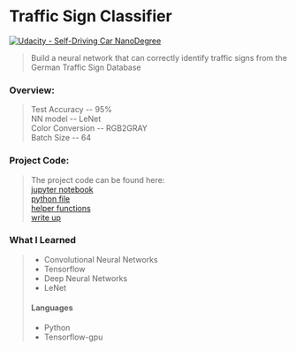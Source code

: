 # Traffic Sign Classifier
[![Udacity - Self-Driving Car NanoDegree](https://s3.amazonaws.com/udacity-sdc/github/shield-carnd.svg)](http://www.udacity.com/drive)

> Build a neural network that can correctly identify traffic signs from the German Traffic Sign Database

### Overview:
> Test Accuracy -- 95%  
NN model -- LeNet  
Color Conversion -- RGB2GRAY  
Batch Size -- 64

### Project Code:
> The project code can be found here:  
[jupyter notebook](Traffic_Sign_Classifier.ipynb)  
[python file](Traffic_Sign_Classifier.py)  
[helper functions](helper_functions.py)  
[write up](Writeup.ipynb)


### What I Learned
> - Convolutional Neural Networks
> - Tensorflow
> - Deep Neural Networks
> - LeNet
> #### Languages
> - Python
> - Tensorflow-gpu
